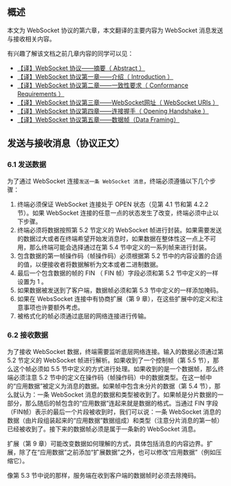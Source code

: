 ## 概述

本文为 WebSocket 协议的第六章，本文翻译的主要内容为 WebSocket 消息发送与接收相关内容。

有兴趣了解该文档之前几章内容的同学可以见：

- [【译】WebSocket 协议——摘要（ Abstract ）][1]
- [【译】WebSocket 协议第一章——介绍（ Introduction ）][2]
- [【译】WebSocket 协议第二章——一致性要求（ Conformance Requirements ）][3]
- [【译】WebSocket 协议第三章——WebSocket网址（ WebSocket URIs ）][4]
- [【译】WebSocket 协议第四章——连接握手（ Opening Handshake ）][5]
- [【译】WebSocket 协议第五章——数据帧（Data Framing）][6]

## 发送与接收消息（协议正文）

### 6.1 发送数据

为了通过 WebSocket 连接`发送一条 WebSocket 消息`，终端必须遵循以下几个步骤：

1. 终端必须保证 WebSocket 连接处于 OPEN 状态（见第 4.1 节和第 4.2.2 节）。如果 WebSocket 连接的任意一点的状态发生了改变，终端必须中止以下步骤。
2. 终端必须将数据按照第 5.2 节定义的 WebSocket 帧进行封装。如果需要发送的数据过大或者在终端希望开始发消息时，如果数据在整体性这一点上不可用，那么终端可能会选择通过在第 5.4 节中定义的一系列帧来进行封装。
3. 包含数据的第一帧操作码（帧操作码）必须根据第 5.2 节中的内容设置的合适的值，以便接收者将数据解析为文本或者二进制数据。
4. 最后一个包含数据的帧的 FIN （ FIN 帧）字段必须和第 5.2 节中定义的一样设置为 1 。
5. 如果数据被发送到了客户端，数据帧必须和第 5.3 节中定义的一样添加掩码。
6. 如果在 WebsSocket 连接中有协商扩展（第 9 章），在这些扩展中的定义和注意事项也许要额外考虑。
7. 被格式化的帧必须通过底层的网络连接进行传输。

### 6.2 接收数据

为了接收 WebSocket 数据，终端需要监听底层网络连接。输入的数据必须通过第 5.2 节定义的 WebSocket 帧进行解析。如果收到了一个控制帧（第 5.5 节），那么这个帧必须如 5.5 节中定义的方式进行处理。如果收到的是一个数据帧，那么终端必须注意 5.2 节中的定义在操作码（帧操作码）中的数据类型。在这一帧中的“应用数据”被定义为消息的数据。如果帧中包含未分片的数据（第 5.4 节），那么就认为：一条 WebSocket 消息的数据和类型被收到了。如果帧是分片数据的一部分，那么随后的帧包含的“应用数据”连起来就是数据的格式。当通过 FIN 字段（FIN帧）表示的最后一个片段被收到时，我们可以说：一条 WebSocket 消息的数据（由片段组装起来的“应用数据”数据组成）和类型（注意分片消息的第一帧）已经被收到了。接下来的数据帧必须是属于一条新的 WebSocket 消息。

扩展（第 9 章）可能改变数据如何理解的方式，具体包括消息的内容边界。扩展，除了在“应用数据”之前添加“扩展数据”之外，也可以修改“应用数据”（例如压缩它）。

像第 5.3 节中说的那样，服务端在收到客户端的数据帧时必须去除掩码。

[1]:	https://juejin.im/post/5b12966fe51d450689495e41
[2]:	https://juejin.im/post/5b1a7189e51d45068b496cf0
[3]:	https://juejin.im/post/5b1e6beae51d4506b62cbd64
[4]:	https://juejin.im/post/5b226d716fb9a00e594c5da5
[5]:	https://juejin.im/post/5b2b9850518825748e545d23
[6]:	https://juejin.im/post/5c32f906f265da6136229fac